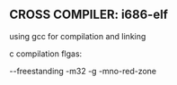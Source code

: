 

## CROSS COMPILER: i686-elf
using gcc for compilation and linking



c compilation flgas:

--freestanding 
-m32 
-g 
-mno-red-zone 